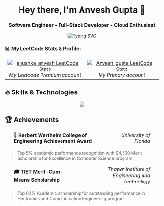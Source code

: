 <div align="center">

# Hey there, I'm Anvesh Gupta 👋

### Software Engineer • Full-Stack Developer • Cloud Enthusiast

[![Typing SVG](https://readme-typing-svg.herokuapp.com?font=Fira+Code&size=30&duration=3000&pause=1000&color=F85D7F&center=true&vCenter=true&width=600&lines=Full+Stack+Developer;Software+Engineer;Problem+Solver;Solving+Real+World+Problems;Lifelong+Learner)](https://git.io/typing-svg)

</div>



### 📊 My LeetCode Stats & Profile:

<table>
  <tr>
       <td align="center">
      <a href="https://leetcode.com/anushka_anvesh">
        <img src="https://leetcard.jacoblin.cool/anushka_anvesh" alt="anushka_anvesh LeetCode Stats" />
      </a>
      <br/>
      <em>My Leetcode Premium account </em>
    </td>
     <td align="center">
      <a href="https://leetcode.com/Anvesh_gupta">
        <img src="https://leetcard.jacoblin.cool/Anvesh_gupta" alt="Anvesh_gupta LeetCode Stats" />
      </a>
      <br/>
      <em>My Primary account</em>
    </td>
  </tr>
</table>

## 🔥 Skills & Technologies

<p align="center">
  <img src="https://skillicons.dev/icons?i=js,ts,angular,react,nodejs,python,java,flutter,docker,aws,azure,mongodb,postgres" />
</p>

## 🏆 Achievements

<table width="100%" style="border-collapse: separate; border-spacing: 20px 0;">
<tr>
<td align="left" style="padding-right: 50px;"><strong>🥇 Herbert Wertheim College of Engineering Achievement Award</strong></td>
<td align="right"><em>University of Florida</em></td>
</tr>
</table>

> Top 5% academic performance recognition with $4,500 Merit Scholarship for Excellence in Computer Science program

<table width="100%" style="border-collapse: separate; border-spacing: 20px 0;">
<tr>
<td align="left" style="padding-right: 50px;"><strong>🎓 TIET Merit-Cum-Means Scholarship</strong></td>
<td align="right"><em>Thapar Institute of Engineering and Technology</em></td>
</tr>
</table>

> Top 0.1% Academic scholarship for outstanding performance in Electronics and Communication Engineering program









